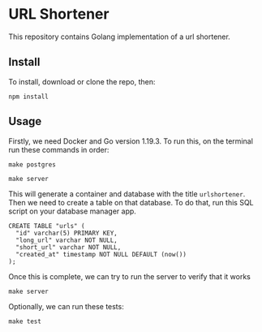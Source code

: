 # URL Shortener
This repository contains Golang implementation of a url shortener.

## Install

To install, download or clone the repo, then:

```
npm install
```

## Usage

Firstly, we need Docker and Go version 1.19.3. To run this, on the terminal run these commands in order:

```
make postgres
```
```
make server
```
This will generate a container and database with the title `urlshortener`. Then we need to create a table on that database. To do that, run this SQL script on your database manager app.
```
CREATE TABLE "urls" (
  "id" varchar(5) PRIMARY KEY,
  "long_url" varchar NOT NULL,
  "short_url" varchar NOT NULL,
  "created_at" timestamp NOT NULL DEFAULT (now())
);
```
Once this is complete, we can try to run the server to verify that it works
```
make server
```
Optionally, we can run these tests:
```
make test
```
